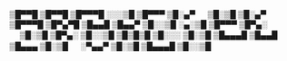 
▒█▀▀█ ▒█▀▀█ ▒█▀▀▀█ ░░░▒█ ▒█▀▀▀ ▒█░▄▀ 　 ▒█░▒█ ▒█░▄▀ ▒█▀▀▀█ ▒█▀▄▀█ 
▒█▄▄█ ▒█▄▄▀ ▒█░░▒█ ░▄░▒█ ▒█▀▀▀ ▒█▀▄░ 　 ▒█░▒█ ▒█▀▄░ ▒█░░▒█ ▒█▒█▒█ 
▒█░░░ ▒█░▒█ ▒█▄▄▄█ ▒█▄▄█ ▒█▄▄▄ ▒█░▒█ 　 ░▀▄▄▀ ▒█░▒█ ▒█▄▄▄█ ▒█░░▒█
